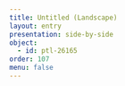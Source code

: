 ```yaml
---
title: Untitled (Landscape)
layout: entry
presentation: side-by-side
object:
  - id: ptl-26165
order: 107
menu: false
---
```







